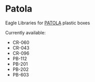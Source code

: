# Patola
Eagle Libraries for [PATOLA](https://www.patola.com.br/) plastic boxes

Currently available:
- CR-060
- CR-043
- CR-096
- PB-112
- PB-201
- PB-202
- PB-603

